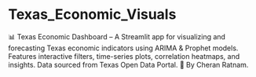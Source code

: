 # Texas_Economic_Visuals
📊 Texas Economic Dashboard – A Streamlit app for visualizing and forecasting Texas economic indicators using ARIMA &amp; Prophet models. Features interactive filters, time-series plots, correlation heatmaps, and insights. Data sourced from Texas Open Data Portal. 🚀 By Cheran Ratnam.
